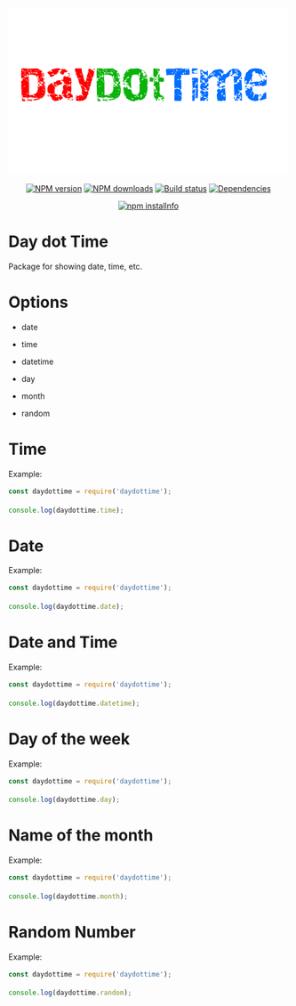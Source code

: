 <div align="center">
<img src="logo.png"  width="546" height="300" alt="daydottime">
  <p>
    <a href="https://www.npmjs.com/package/daydottime"><img src="https://img.shields.io/npm/v/daydottime.svg?maxAge=3600" alt="NPM version" /></a>
    <a href="https://www.npmjs.com/package/daydottime"><img src="https://img.shields.io/npm/dt/daydottime.svg?maxAge=3600" alt="NPM downloads" /></a>
    <a href="https://github.com/Maksiooo/daydottime/actions"><img src="https://github.com/Maksiooo/daydottime/workflows/Testing/badge.svg" alt="Build status" /></a>
    <a href="https://david-dm.org/Maksiooo/daydottime"><img src="https://img.shields.io/david/Maksiooo/daydottime.svg?maxAge=3600" alt="Dependencies" /></a>
    </p>
   <p>
    <a href="https://nodei.co/npm/daydottime/"><img src="https://nodei.co/npm/daydottime.png?downloads=true&stars=true" alt="npm installnfo" /></a>
  </p>
  </div>

# Day dot Time

Package for showing date, time, etc.

# Options

- date

- time

- datetime

- day

- month

- random

# Time

Example:

```js
const daydottime = require('daydottime');

console.log(daydottime.time);

```

# Date

Example:

```js
const daydottime = require('daydottime');

console.log(daydottime.date);

```

# Date and Time

Example:

```js
const daydottime = require('daydottime');

console.log(daydottime.datetime);
```

# Day of the week

Example:

```js
const daydottime = require('daydottime');

console.log(daydottime.day);
```

# Name of the month

Example:

```js
const daydottime = require('daydottime');

console.log(daydottime.month);
```

# Random Number

Example:

```js
const daydottime = require('daydottime');

console.log(daydottime.random);
```
